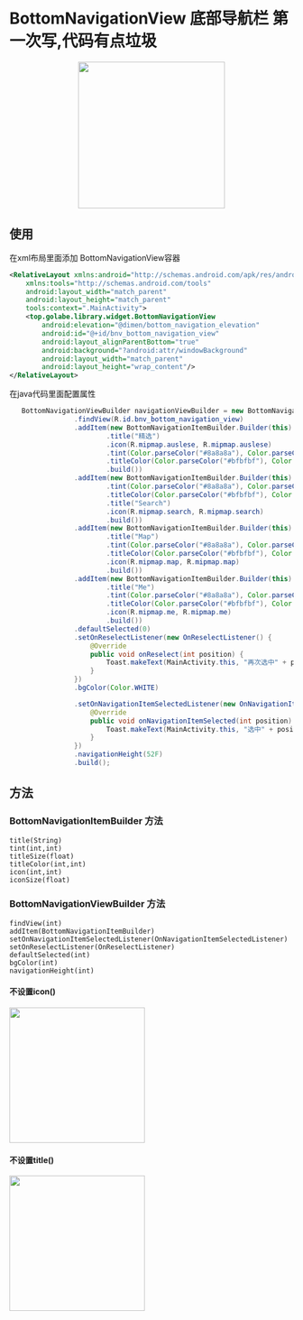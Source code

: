 # BottomNavigationView 底部导航栏 第一次写,代码有点垃圾

<div align="center">
<image src="https://github.com/Golabe/bottomnavigation/blob/master/gif/description.gif?raw=true"/ width="260">
</div>


## 使用
在xml布局里面添加 BottomNavigationView容器
```xml
<RelativeLayout xmlns:android="http://schemas.android.com/apk/res/android"
    xmlns:tools="http://schemas.android.com/tools"
    android:layout_width="match_parent"
    android:layout_height="match_parent"
    tools:context=".MainActivity">
    <top.golabe.library.widget.BottomNavigationView
        android:elevation="@dimen/bottom_navigation_elevation"
        android:id="@+id/bnv_bottom_navigation_view"
        android:layout_alignParentBottom="true"
        android:background="?android:attr/windowBackground"
        android:layout_width="match_parent"
        android:layout_height="wrap_content"/>
</RelativeLayout>
```

在java代码里面配置属性
```java
   BottomNavigationViewBuilder navigationViewBuilder = new BottomNavigationViewBuilder.Builder(this)
                .findView(R.id.bnv_bottom_navigation_view)
                .addItem(new BottomNavigationItemBuilder.Builder(this)
                        .title("精选")
                        .icon(R.mipmap.auslese, R.mipmap.auslese)
                        .tint(Color.parseColor("#8a8a8a"), Color.parseColor("#2c2c2c"))
                        .titleColor(Color.parseColor("#bfbfbf"), Color.parseColor("#2c2c2c"))
                        .build())
                .addItem(new BottomNavigationItemBuilder.Builder(this)
                        .tint(Color.parseColor("#8a8a8a"), Color.parseColor("#2c2c2c"))
                        .titleColor(Color.parseColor("#bfbfbf"), Color.parseColor("#2c2c2c"))
                        .title("Search")
                        .icon(R.mipmap.search, R.mipmap.search)
                        .build())
                .addItem(new BottomNavigationItemBuilder.Builder(this)
                        .title("Map")
                        .tint(Color.parseColor("#8a8a8a"), Color.parseColor("#2c2c2c"))
                        .titleColor(Color.parseColor("#bfbfbf"), Color.parseColor("#2c2c2c"))
                        .icon(R.mipmap.map, R.mipmap.map)
                        .build())
                .addItem(new BottomNavigationItemBuilder.Builder(this)
                        .title("Me")
                        .tint(Color.parseColor("#8a8a8a"), Color.parseColor("#2c2c2c"))
                        .titleColor(Color.parseColor("#bfbfbf"), Color.parseColor("#2c2c2c"))
                        .icon(R.mipmap.me, R.mipmap.me)
                        .build())
                .defaultSelected(0)
                .setOnReselectListener(new OnReselectListener() {
                    @Override
                    public void onReselect(int position) {
                        Toast.makeText(MainActivity.this, "再次选中" + position, Toast.LENGTH_SHORT).show();
                    }
                })
                .bgColor(Color.WHITE)

                .setOnNavigationItemSelectedListener(new OnNavigationItemSelectedListener() {
                    @Override
                    public void onNavigationItemSelected(int position) {
                        Toast.makeText(MainActivity.this, "选中" + position, Toast.LENGTH_SHORT).show();
                    }
                })
                .navigationHeight(52F)
                .build();
```

## 方法

### BottomNavigationItemBuilder 方法
    title(String)
    tint(int,int)
    titleSize(float)
    titleColor(int,int)
    icon(int,int)
    iconSize(float)

### BottomNavigationViewBuilder 方法
    findView(int)
    addItem(BottomNavigationItemBuilder)
    setOnNavigationItemSelectedListener(OnNavigationItemSelectedListener)
    setOnReselectListener(OnReselectListener)
    defaultSelected(int)
    bgColor(int)
    navigationHeight(int)
    
#### 不设置icon()
<div  >
<image src="https://github.com/Golabe/bottomnavigation/blob/master/gif/no_icon.png?raw=true" width="240"/></div>


#### 不设置title()
<div  >
<image src="https://github.com/Golabe/bottomnavigation/blob/master/gif/no_title.png?raw=true" width="240"/>
</div>


